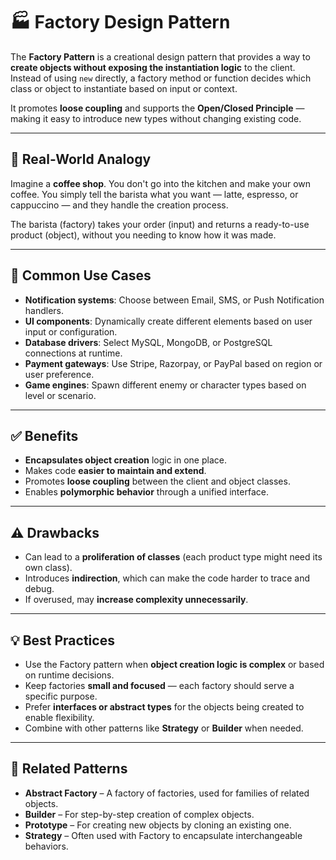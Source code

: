 # 🏭 Factory Design Pattern

The **Factory Pattern** is a creational design pattern that provides a way to **create objects without exposing the instantiation logic** to the client. Instead of using `new` directly, a factory method or function decides which class or object to instantiate based on input or context.

It promotes **loose coupling** and supports the **Open/Closed Principle** — making it easy to introduce new types without changing existing code.

---

## 🏪 Real-World Analogy

Imagine a **coffee shop**. You don't go into the kitchen and make your own coffee. You simply tell the barista what you want — latte, espresso, or cappuccino — and they handle the creation process.

The barista (factory) takes your order (input) and returns a ready-to-use product (object), without you needing to know how it was made.

---

## 🧰 Common Use Cases

- **Notification systems**: Choose between Email, SMS, or Push Notification handlers.
- **UI components**: Dynamically create different elements based on user input or configuration.
- **Database drivers**: Select MySQL, MongoDB, or PostgreSQL connections at runtime.
- **Payment gateways**: Use Stripe, Razorpay, or PayPal based on region or user preference.
- **Game engines**: Spawn different enemy or character types based on level or scenario.

---

## ✅ Benefits

- **Encapsulates object creation** logic in one place.
- Makes code **easier to maintain and extend**.
- Promotes **loose coupling** between the client and object classes.
- Enables **polymorphic behavior** through a unified interface.

---

## ⚠️ Drawbacks

- Can lead to a **proliferation of classes** (each product type might need its own class).
- Introduces **indirection**, which can make the code harder to trace and debug.
- If overused, may **increase complexity unnecessarily**.

---

## 💡 Best Practices

- Use the Factory pattern when **object creation logic is complex** or based on runtime decisions.
- Keep factories **small and focused** — each factory should serve a specific purpose.
- Prefer **interfaces or abstract types** for the objects being created to enable flexibility.
- Combine with other patterns like **Strategy** or **Builder** when needed.

---

## 🔗 Related Patterns

- **Abstract Factory** – A factory of factories, used for families of related objects.
- **Builder** – For step-by-step creation of complex objects.
- **Prototype** – For creating new objects by cloning an existing one.
- **Strategy** – Often used with Factory to encapsulate interchangeable behaviors.

